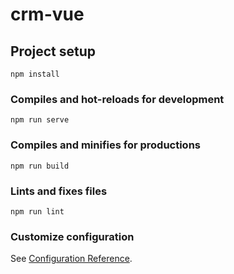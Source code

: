# crm-vue

## Project setup
```
npm install
```

### Compiles and hot-reloads for development
```
npm run serve
```

### Compiles and minifies for productions
```
npm run build
```

### Lints and fixes files
```
npm run lint
```

### Customize configuration
See [Configuration Reference](https://cli.vuejs.org/config/).
